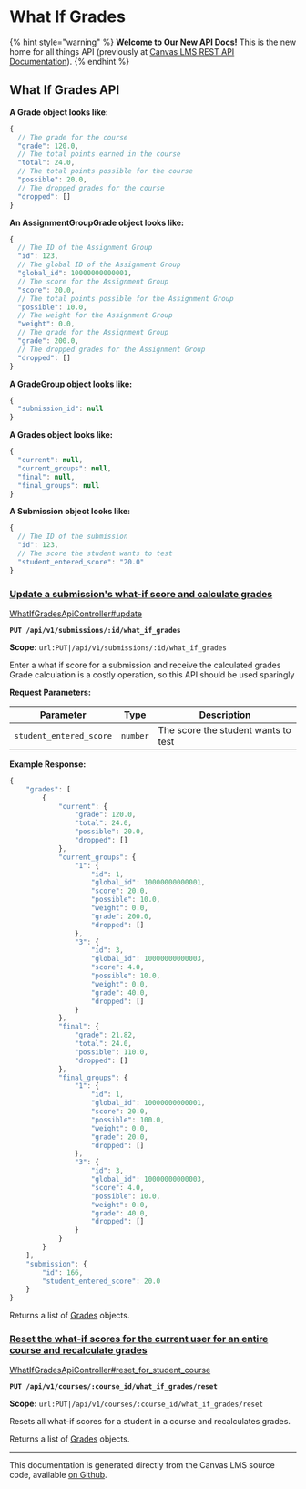 # What If Grades

{% hint style="warning" %}
**Welcome to Our New API Docs!** This is the new home for all things API (previously at [Canvas LMS REST API Documentation](https://api.instructure.com)).
{% endhint %}

## What If Grades API

**A Grade object looks like:**

```js
{
  // The grade for the course
  "grade": 120.0,
  // The total points earned in the course
  "total": 24.0,
  // The total points possible for the course
  "possible": 20.0,
  // The dropped grades for the course
  "dropped": []
}
```

**An AssignmentGroupGrade object looks like:**

```js
{
  // The ID of the Assignment Group
  "id": 123,
  // The global ID of the Assignment Group
  "global_id": 10000000000001,
  // The score for the Assignment Group
  "score": 20.0,
  // The total points possible for the Assignment Group
  "possible": 10.0,
  // The weight for the Assignment Group
  "weight": 0.0,
  // The grade for the Assignment Group
  "grade": 200.0,
  // The dropped grades for the Assignment Group
  "dropped": []
}
```

**A GradeGroup object looks like:**

```js
{
  "submission_id": null
}
```

**A Grades object looks like:**

```js
{
  "current": null,
  "current_groups": null,
  "final": null,
  "final_groups": null
}
```

**A Submission object looks like:**

```js
{
  // The ID of the submission
  "id": 123,
  // The score the student wants to test
  "student_entered_score": "20.0"
}
```

### [Update a submission's what-if score and calculate grades](#method.what_if_grades_api.update) <a href="#method.what_if_grades_api.update" id="method.what_if_grades_api.update"></a>

[WhatIfGradesApiController#update](https://github.com/instructure/canvas-lms/blob/master/app/controllers/what_if_grades_api_controller.rb)

**`PUT /api/v1/submissions/:id/what_if_grades`**

**Scope:** `url:PUT|/api/v1/submissions/:id/what_if_grades`

Enter a what if score for a submission and receive the calculated grades Grade calculation is a costly operation, so this API should be used sparingly

**Request Parameters:**

| Parameter               | Type     | Description                         |
| ----------------------- | -------- | ----------------------------------- |
| `student_entered_score` | `number` | The score the student wants to test |

**Example Response:**

```js
{
    "grades": [
        {
            "current": {
                "grade": 120.0,
                "total": 24.0,
                "possible": 20.0,
                "dropped": []
            },
            "current_groups": {
                "1": {
                    "id": 1,
                    "global_id": 10000000000001,
                    "score": 20.0,
                    "possible": 10.0,
                    "weight": 0.0,
                    "grade": 200.0,
                    "dropped": []
                },
                "3": {
                    "id": 3,
                    "global_id": 10000000000003,
                    "score": 4.0,
                    "possible": 10.0,
                    "weight": 0.0,
                    "grade": 40.0,
                    "dropped": []
                }
            },
            "final": {
                "grade": 21.82,
                "total": 24.0,
                "possible": 110.0,
                "dropped": []
            },
            "final_groups": {
                "1": {
                    "id": 1,
                    "global_id": 10000000000001,
                    "score": 20.0,
                    "possible": 100.0,
                    "weight": 0.0,
                    "grade": 20.0,
                    "dropped": []
                },
                "3": {
                    "id": 3,
                    "global_id": 10000000000003,
                    "score": 4.0,
                    "possible": 10.0,
                    "weight": 0.0,
                    "grade": 40.0,
                    "dropped": []
                }
            }
        }
    ],
    "submission": {
        "id": 166,
        "student_entered_score": 20.0
    }
}
```

Returns a list of [Grades](#grades) objects.

### [Reset the what-if scores for the current user for an entire course and recalculate grades](#method.what_if_grades_api.reset_for_student_course) <a href="#method.what_if_grades_api.reset_for_student_course" id="method.what_if_grades_api.reset_for_student_course"></a>

[WhatIfGradesApiController#reset\_for\_student\_course](https://github.com/instructure/canvas-lms/blob/master/app/controllers/what_if_grades_api_controller.rb)

**`PUT /api/v1/courses/:course_id/what_if_grades/reset`**

**Scope:** `url:PUT|/api/v1/courses/:course_id/what_if_grades/reset`

Resets all what-if scores for a student in a course and recalculates grades.

Returns a list of [Grades](#grades) objects.

***

This documentation is generated directly from the Canvas LMS source code, available [on Github](https://github.com/instructure/canvas-lms).
